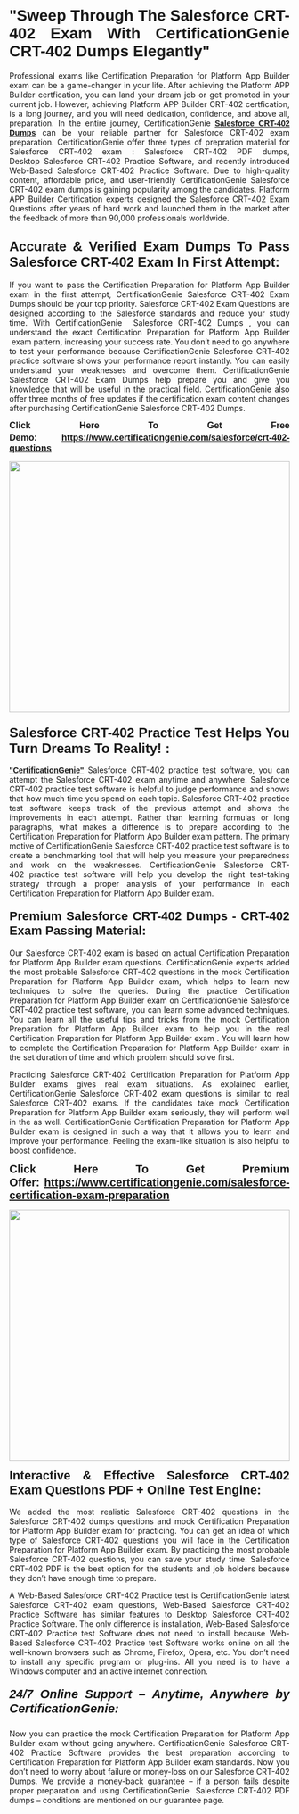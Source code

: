 

<h1 style="text-align: justify;"><span style="font-family:Tahoma,Geneva,sans-serif;"><strong>"Sweep Through The Salesforce CRT-402 Exam With CertificationGenie CRT-402 Dumps Elegantly"</strong></span></h1>

<p style="text-align: justify;">Professional exams like Certification Preparation for Platform App Builder exam can be a game-changer in your life. After achieving the Platform APP Builder certfication, you can land your dream job or get promoted in your current job. However, achieving Platform APP Builder CRT-402 certfication, is a long journey, and you will need dedication, confidence, and above all, preparation. In the entire journey, CertificationGenie <span style="font-family:Tahoma,Geneva,sans-serif;"><strong><a href="https://www.certificationgenie.com/salesforce/crt-402-questions">Salesforce CRT-402 Dumps</a></strong></span> can be your reliable partner for Salesforce CRT-402 exam preparation. CertificationGenie offer three types of prepration material for Salesforce CRT-402 exam : Salesforce CRT-402 PDF dumps, Desktop Salesforce CRT-402 Practice Software, and recently introduced Web-Based Salesforce CRT-402 Practice Software. Due to high-quality content, affordable price, and user-friendly CertificationGenie Salesforce CRT-402 exam dumps is gaining popularity among the candidates. Platform APP Builder Certification experts designed the Salesforce CRT-402 Exam Questions after years of hard work and launched them in the market after the feedback of more than 90,000 professionals worldwide. </p>

<h2 style="text-align: justify;"><span style="font-family:Tahoma,Geneva,sans-serif;"><strong><span style="font-size:24px;">Accurate & Verified Exam Dumps To Pass Salesforce CRT-402 Exam In First Attempt:</span></strong></span></h2>

<p style="text-align: justify;">If you want to pass the Certification Preparation for Platform App Builder exam in the first attempt, CertificationGenie Salesforce CRT-402 Exam Dumps should be your top priority. Salesforce CRT-402 Exam Questions are designed according to the Salesforce standards and reduce your study time. With CertificationGenie  Salesforce CRT-402 Dumps , you can understand the exact Certification Preparation for Platform App Builder  exam pattern, increasing your success rate. You don’t need to go anywhere to test your performance because CertificationGenie Salesforce CRT-402 practice software shows your performance report instantly. You can easily understand your weaknesses and overcome them. CertificationGenie Salesforce CRT-402 Exam Dumps help prepare you and give you knowledge that will be useful in the practical field. CertificationGenie also offer three months of free updates if the certification exam content changes after purchasing CertificationGenie Salesforce CRT-402 Dumps.</p>

<p style="text-align: justify;"><span style="font-size:16px;"><span style="font-family:Tahoma,Geneva,sans-serif;"><strong>Click Here To Get Free Demo:</strong></span></span><span style="font-size:20px;"><span style="font-family:Tahoma,Geneva,sans-serif;"><strong> </strong></span></span><span style="font-size:16px;"><span style="font-family:Tahoma,Geneva,sans-serif;"><strong><a href="https://www.certificationgenie.com/salesforce/crt-402-questions">https://www.certificationgenie.com/salesforce/crt-402-questions</a></strong></span></span></p>

<p style="text-align: justify;"><a href="https://www.certificationgenie.com/salesforce/crt-402-questions"><img alt="" src="https://lh3.googleusercontent.com/pw/ACtC-3doDiK9SBBk_UUqL334qseWDG_7JxQKLxHAGtTDipddtog-z9sewKtP3Tk9FwJ0gNHeZL-V2e-wWmrx9eptY3qsjJVeeDHyQ49zt8PKVbyyxKZUZKZ5pdO7XyZJXuUkyF5LfCWL-4CYe1RXSTYxofc8=w1169-h657-no?authuser=0" style="width: 100%; height: 450px;" /></a></p>

<h3 style="text-align: justify;"><span style="font-family:Tahoma,Geneva,sans-serif;"><strong><span style="font-size:24px;">Salesforce CRT-402 Practice Test Helps You Turn Dreams To Reality! :</span></strong></span></h3>

<p style="text-align: justify;"><a href="https://www.certificationgenie.com/"><span style="font-family:Tahoma,Geneva,sans-serif;"><strong>"CertificationGenie"</strong></span></a> Salesforce CRT-402 practice test software, you can attempt the Salesforce CRT-402 exam anytime and anywhere. Salesforce CRT-402 practice test software is helpful to judge performance and shows that how much time you spend on each topic. Salesforce CRT-402 practice test software keeps track of the previous attempt and shows the improvements in each attempt. Rather than learning formulas or long paragraphs, what makes a difference is to prepare according to the Certification Preparation for Platform App Builder exam pattern. The primary motive of CertificationGenie Salesforce CRT-402 practice test software is to create a benchmarking tool that will help you measure your preparedness and work on the weaknesses. CertificationGenie Salesforce CRT-402 practice test software will help you develop the right test-taking strategy through a proper analysis of your performance in each Certification Preparation for Platform App Builder exam. </p>

<h4 style="text-align: justify;"><span style="font-size:22px;"><span style="font-family:Tahoma,Geneva,sans-serif;"><strong>Premium Salesforce CRT-402 Dumps - CRT-402 Exam Passing Material:</strong></span></span></h4>

<p style="text-align: justify;">Our Salesforce CRT-402 exam is based on actual Certification Preparation for Platform App Builder exam questions. CertificationGenie experts added the most probable Salesforce CRT-402 questions in the mock Certification Preparation for Platform App Builder exam, which helps to learn new techniques to solve the queries. During the practice Certification Preparation for Platform App Builder exam on CertificationGenie Salesforce CRT-402 practice test software, you can learn some advanced techniques. You can learn all the useful tips and tricks from the mock Certification Preparation for Platform App Builder exam to help you in the real Certification Preparation for Platform App Builder exam . You will learn how to complete the Certification Preparation for Platform App Builder exam in the set duration of time and which problem should solve first. </p>

<p style="text-align: justify;">Practicing Salesforce CRT-402 Certification Preparation for Platform App Builder exams gives real exam situations. As explained earlier, CertificationGenie Salesforce CRT-402 exam questions is similar to real Salesforce CRT-402 exams. If the candidates take mock Certification Preparation for Platform App Builder exam seriously, they will perform well in the as well. CertificationGenie Certification Preparation for Platform App Builder exam is designed in such a way that it allows you to learn and improve your performance. Feeling the exam-like situation is also helpful to boost confidence.</p>

<p style="text-align: justify;"><strong><span style="font-size:20px;"><span style="font-family:Tahoma,Geneva,sans-serif;">Click Here To Get Premium Offer:</span> <span style="font-family:Tahoma,Geneva,sans-serif;"><a href="https://www.certificationgenie.com/salesforce-certification-exam-preparation">https://www.certificationgenie.com/salesforce-certification-exam-preparation</a></span></span></strong></p>

<p style="text-align: justify;"><a href="https://www.certificationgenie.com/salesforce/crt-402-questions"><img alt="" src="https://lh3.googleusercontent.com/pw/ACtC-3cZqdDxTJx_5ZCEhhAHXbNBvJ04vc7KUmxf8GDtJTvJ7xJyqw25cBMtqs6Fpw9jpxQeVcnFkF0MeaEp-CbFBkMiza-pKS581jOmJ0YmLw8yI0m2Dd1IRQWe8k1g53utssITZPMGVwen879nqYE17F56=w1168-h657-no?authuser=0" style="width: 100%; height: 450px;" /></a></p>

<p style="text-align: justify;"><span style="font-size:22px;"><span style="font-family:Tahoma,Geneva,sans-serif;"><strong>Interactive & Effective Salesforce CRT-402 Exam Questions PDF + Online Test Engine:</strong></span></span><br />
<br />
We added the most realistic Salesforce CRT-402 questions in the Salesforce CRT-402 dumps questions and mock Certification Preparation for Platform App Builder exam for practicing. You can get an idea of which type of Salesforce CRT-402 questions you will face in the Certification Preparation for Platform App Builder exam. By practicing the most probable Salesforce CRT-402 questions, you can save your study time. Salesforce CRT-402 PDF is the best option for the students and job holders because they don’t have enough time to prepare. </p>

<p style="text-align: justify;">A Web-Based Salesforce CRT-402 Practice test is CertificationGenie latest Salesforce CRT-402 exam questions, Web-Based Salesforce CRT-402 Practice Software has similar features to Desktop Salesforce CRT-402 Practice Software. The only difference is installation, Web-Based Salesforce CRT-402 Practice test Software does not need to install because Web-Based Salesforce CRT-402 Practice test Software works online on all the well-known browsers such as Chrome, Firefox, Opera, etc. You don’t need to install any specific program or plug-ins. All you need is to have a Windows computer and an active internet connection. </p>

<h5 style="text-align: justify;"><span style="font-family:Tahoma,Geneva,sans-serif;"><span style="font-size:22px;"><strong>24/7 Online Support – Anytime, Anywhere by CertificationGenie:</strong></span></span></h5>

<p style="text-align: justify;">Now you can practice the mock Certification Preparation for Platform App Builder exam without going anywhere. CertificationGenie Salesforce CRT-402 Practice Software provides the best preparation according to Certification Preparation for Platform App Builder exam standards. Now you don’t need to worry about failure or money-loss on our Salesforce CRT-402 Dumps. We provide a money-back guarantee – if a person fails despite proper preparation and using CertificationGenie  Salesforce CRT-402 PDF dumps – conditions are mentioned on our guarantee page.</p>
